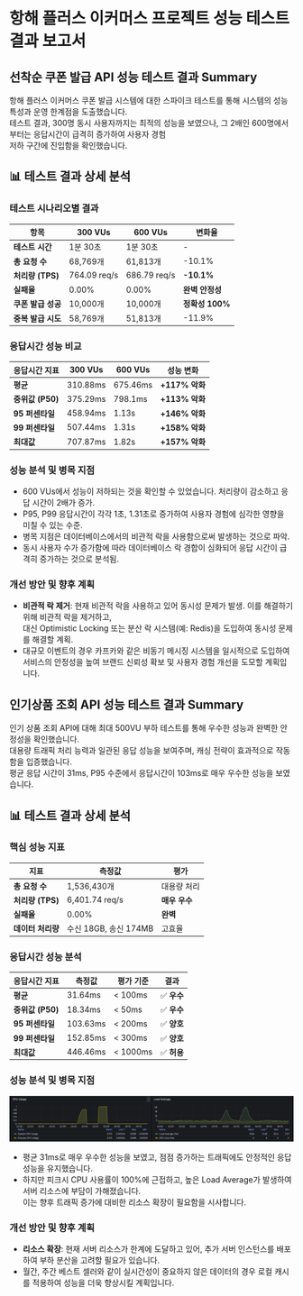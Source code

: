 # 항해 플러스 이커머스 프로젝트 성능 테스트 결과 보고서

## 선착순 쿠폰 발급 API 성능 테스트 결과 Summary

항해 플러스 이커머스 쿠폰 발급 시스템에 대한 스파이크 테스트를 통해 시스템의 성능 특성과 운영 한계점을 도출했습니다.  
테스트 결과, 300명 동시 사용자까지는 최적의 성능을 보였으나, 그 2배인 600명에서부터는 응답시간이 급격히 증가하여 사용자 경험  
저하 구간에 진입함을 확인했습니다.

## 📊 테스트 결과 상세 분석

### 테스트 시나리오별 결과

| 항목            | 300 VUs      | 600 VUs      | 변화율          |
|---------------|--------------|--------------|--------------|
| **테스트 시간**    | 1분 30초       | 1분 30초       | -            |
| **총 요청 수**    | 68,769개      | 61,813개      | -10.1%       |
| **처리량 (TPS)** | 764.09 req/s | 686.79 req/s | **-10.1%**   |
| **실패율**       | 0.00%        | 0.00%        | **완벽 안정성**   |
| **쿠폰 발급 성공**  | 10,000개      | 10,000개      | **정확성 100%** |
| **중복 발급 시도**  | 58,769개      | 51,813개      | -11.9%       |

### 응답시간 성능 비교

| 응답시간 지표       | 300 VUs  | 600 VUs  | 성능 변화        |
|---------------|----------|----------|--------------|
| **평균**        | 310.88ms | 675.46ms | **+117% 악화** |
| **중위값 (P50)** | 375.29ms | 798.1ms  | **+113% 악화** |
| **95 퍼센타일**   | 458.94ms | 1.13s    | **+146% 악화** |
| **99 퍼센타일**   | 507.44ms | 1.31s    | **+158% 악화** |
| **최대값**       | 707.87ms | 1.82s    | **+157% 악화** |

### 성능 분석 및 병목 지점

- 600 VUs에서 성능이 저하되는 것을 확인할 수 있었습니다. 처리량이 감소하고 응답 시간이 2배가 증가.
- P95, P99 응답시간이 각각 1초, 1.31초로 증가하여 사용자 경험에 심각한 영향을 미칠 수 있는 수준.
- 병목 지점은 데이터베이스에서의 비관적 락을 사용함으로써 발생하는 것으로 파악.
- 동시 사용자 수가 증가함에 따라 데이터베이스 락 경합이 심화되어 응답 시간이 급격히 증가하는 것으로 분석됨.

### 개선 방안 및 향후 계획

- **비관적 락 제거**: 현재 비관적 락을 사용하고 있어 동시성 문제가 발생. 이를 해결하기 위해 비관적 락을 제거하고,  
  대신 Optimistic Locking 또는 분산 락 시스템(예: Redis)을 도입하여 동시성 문제를 해결할 계획.
- 대규모 이벤트의 경우 카프카와 같은 비동기 메시징 시스템을 일시적으로 도입하여 서비스의 안정성을 높여 브랜드 신뢰성 확보 및
  사용자 경험 개선을 도모할 계획입니다.

## 인기상품 조회 API 성능 테스트 결과 Summary

인기 상품 조회 API에 대해 최대 500VU 부하 테스트를 통해 우수한 성능과 완벽한 안정성을 확인했습니다.  
대용량 트래픽 처리 능력과 일관된 응답 성능을 보여주며, 캐싱 전략이 효과적으로 작동함을 입증했습니다.  
평균 응답 시간이 31ms, P95 수준에서 응답시간이 103ms로 매우 우수한 성능을 보였습니다.

## 📊 테스트 결과 상세 분석

### 핵심 성능 지표

| 지표            | 측정값               | 평가        |
|---------------|-------------------|-----------|
| **총 요청 수**    | 1,536,430개        | 대용량 처리    |
| **처리량 (TPS)** | 6,401.74 req/s    | **매우 우수** |
| **실패율**       | 0.00%             | **완벽**    |
| **데이터 처리량**   | 수신 18GB, 송신 174MB | 고효율       |

### 응답시간 성능 분석

| 응답시간 지표       | 측정값      | 평가 기준    | 결과       |
|---------------|----------|----------|----------|
| **평균**        | 31.64ms  | < 100ms  | ✅ **우수** |
| **중위값 (P50)** | 18.34ms  | < 50ms   | ✅ **우수** |
| **95 퍼센타일**   | 103.63ms | < 200ms  | ✅ **양호** |
| **99 퍼센타일**   | 152.85ms | < 300ms  | ✅ **양호** |
| **최대값**       | 446.46ms | < 1000ms | ✅ **허용** |

### 성능 분석 및 병목 지점

![img_2.png](img_2.png)

- 평균 31ms로 매우 우수한 성능을 보였고, 점점 증가하는 트래픽에도 안정적인 응답 성능을 유지했습니다.
- 하지만 피크시 CPU 사용률이 100%에 근접하고, 높은 Load Average가 발생하여 서버 리소스에 부담이 가해졌습니다.  
  이는 향후 트래픽 증가에 대비한 리소스 확장이 필요함을 시사합니다.

### 개선 방안 및 향후 계획

- **리소스 확장**: 현재 서버 리소스가 한계에 도달하고 있어, 추가 서버 인스턴스를 배포하여 부하 분산을 고려할 필요가 있습니다.
- 월간, 주간 베스트 셀러와 같이 실시간성이 중요하지 않은 데이터의 경우 로컬 캐시를 적용하여 성능을 더욱 향상시킬 계획입니다.


